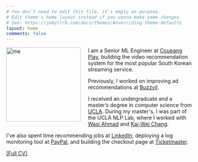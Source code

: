 ```yaml
---
# You don't need to edit this file, it's empty on purpose.
# Edit theme's home layout instead if you wanna make some changes
# See: https://jekyllrb.com/docs/themes/#overriding-theme-defaults
layout: home
comments: false
---
```


<img src="../images/me.jpg" alt="me" style="width:200px; float:left; padding-right:20px;"/>

I am a Senior ML Engineer at [Coupang Play](https://www.coupangplay.com/), building the video recommendation system for the most popular South Korean streaming service.

Previously, I worked on improving ad recommendations at [Buzzvil](https://www.buzzvil.com/en).

I received an undergraduate and a master’s degree in computer science from [UCLA](https://www.ucla.edu/). During my master's, I was part of the UCLA NLP Lab, where I worked with [Wasi Ahmad](https://wasiahmad.github.io/) and [Kai-Wei Chang](http://web.cs.ucla.edu/~kwchang/).

I've also spent time recommending jobs at [LinkedIn](https://linkedin.com/), deploying a log monitoring tool at [PayPal](https://www.paypal.com/), and building the checkout page at [Ticketmaster](https://www.ticketmaster.com/).

[[Full CV]](assets/cv.pdf)